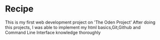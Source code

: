 # Recipe
This is my first  web development project on 'The Oden Project' 
After doing this projects, I was able to implement my html basics,Git,Github and Command Line Interface knowledge thoroughly

